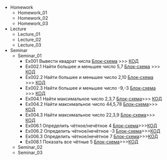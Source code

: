 - Homework
    - Homework_01
    - Homework_02
    - Homework_03
- Lecture
    - Lecture_01
    - Lecture_02
    - Lecture_03
- Seminar
    - Seminar_01
        - Ex001 
        Вывести квадрат числа [Блок-схема](Seminars/Seminar_01/Ex_001/diagram.drawio.png) >>> [КОД](Seminars/Seminar_01/Ex_001/Program.cs)
        - Ex002.1 
        Найти большее и меньшее число 5,7 [Блок-схема](Seminars/Seminar_01/Ex_002.1/diagram.drawio.png) >>> [КОД](Seminars/Seminar_01/Ex_002.1/Program.cs)
        - Ex002.2
        Найти большее и меньшее число 2,10 [Блок-схема](Seminars/Seminar_01/Ex_002.2/diagram.drawio.png) >>> [КОД](Seminars/Seminar_01/Ex_002.2/Program.cs)
        - Ex002.3
        Найти большее и меньшее число -9,-3 [Блок-схема](Seminars/Seminar_01/Ex_002.3/diagram.drawio.png) >>> [КОД](Seminars/Seminar_01/Ex_002.3/Program.cs)
        - Ex004.1 
        Найти максимальное число 2,3,7 [Блок-схема](Seminars/Seminar_01/Ex_004.1/diagram.drawio.png)>>>
        [КОД](Seminars/Seminar_01/Ex_004.1/Program.cs)
        - Ex004.2 
        Найти максимальное число 44,5,78 [Блок-схема](Seminars/Seminar_01/Ex_004.2/diagram.drawio.png)>>>
        [КОД](Seminars/Seminar_01/Ex_004.2/Program.cs)
        - Ex004.3
        Найти максимальное число 22,3,9 [Блок-схема](Seminars/Seminar_01/Ex_004.3/diagram.drawio.png)>>>
        [КОД](Seminars/Seminar_01/Ex_004.3/Program.cs)
        - Ex006.1
        Определить чётное/нечётное 4 [Блок-схема](Seminars/Seminar_01/Ex_006.1/diagram.drawio.png)>>>[КОД](Seminars/Seminar_01/Ex_006.1/Program.cs)
        - Ex006.2
        Определить чётное/нечётное -3 [Блок-схема](Seminars/Seminar_01/Ex_006.2/diagram.drawio.png)>>>[КОД](Seminars/Seminar_01/Ex_006.2/Program.cs)
        - Ex006.3
        Определить чётное/нечётное 7 [Блок-схема](Seminars/Seminar_01/Ex_006.3/diagram.drawio.png)>>>[КОД](Seminars/Seminar_01/Ex_006.3/Program.cs)
        - Ex008.1
        Показать все чётные 5 [Блок-схема](Seminars/Seminar_01/Ex_008.1/diagram.drawio.png)>>>[КОД](Seminars/Seminar_01/Ex_008.1/Program.cs)
    - Seminar_02
    - Seminar_03